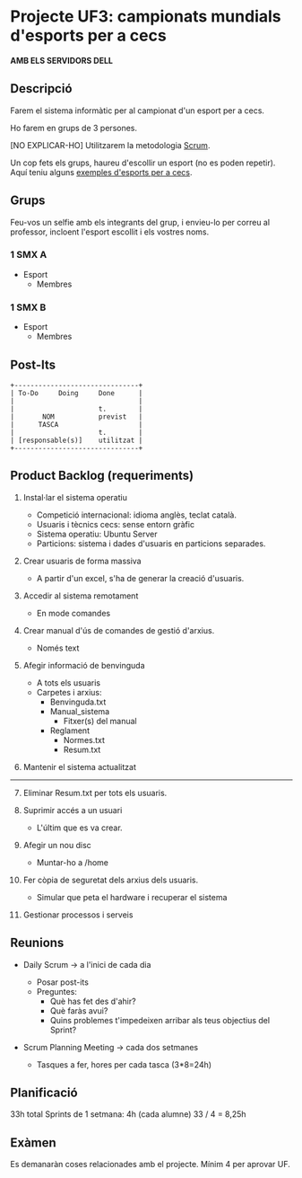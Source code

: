 Projecte UF3: campionats mundials d'esports per a cecs
==================================================

**AMB ELS SERVIDORS DELL**

Descripció
----------

Farem el sistema informàtic per al campionat d'un esport per a cecs.

Ho farem en grups de 3 persones.

[NO EXPLICAR-HO] Utilitzarem la metodologia [Scrum](https://ca.wikipedia.org/wiki/Scrum).

Un cop fets els grups, haureu d'escollir un esport (no es poden repetir). Aquí teniu alguns [exemples d'esports per a cecs](https://www.fcecs.cat/esports/).

Grups
-----

Feu-vos un selfie amb els integrants del grup, i envieu-lo per correu al professor, incloent l'esport escollit i els vostres noms.

### 1 SMX A
* Esport
  * Membres

### 1 SMX B
* Esport
  * Membres

Post-Its
--------

```
+-------------------------------+
| To-Do     Doing     Done      |
|                               |
|                     t.        |
|       NOM           previst   |
|      TASCA                    |
|                     t.        |
| [responsable(s)]    utilitzat |
+-------------------------------+
```

Product Backlog (requeriments)
---------------
1. Instal·lar el sistema operatiu
   - Competició internacional: idioma anglès, teclat català.
   - Usuaris i tècnics cecs: sense entorn gràfic
   - Sistema operatiu: Ubuntu Server
   - Particions: sistema i dades d'usuaris en particions separades.

2. Crear usuaris de forma massiva
   - A partir d'un excel, s'ha de generar la creació d'usuaris.

3. Accedir al sistema remotament
   - En mode comandes

4. Crear manual d'ús de comandes de gestió d'arxius.
   - Només text

5. Afegir informació de benvinguda
   - A tots els usuaris
   - Carpetes i arxius:
     - Benvinguda.txt
     - Manual_sistema
       - Fitxer(s) del manual
     - Reglament
       - Normes.txt
       - Resum.txt

6. Mantenir el sistema actualitzat


---

7. Eliminar Resum.txt per tots els usuaris.

8. Suprimir accés a un usuari
   - L'últim que es va crear.

8. Afegir un nou disc
   - Muntar-ho a /home

9. Fer còpia de seguretat dels arxius dels usuaris.
   - Simular que peta el hardware i recuperar el sistema

10. Gestionar processos i serveis



Reunions
--------
- Daily Scrum -> a l'inici de cada dia
  - Posar post-its
  - Preguntes:
    - Què has fet des d'ahir?
    - Què faràs avui?
    - Quins problemes t'impedeixen arribar als teus objectius del Sprint?


- Scrum Planning Meeting -> cada dos setmanes
   - Tasques a fer, hores per cada tasca (3*8=24h)


Planificació
------------
33h total
Sprints de 1 setmana: 4h (cada alumne)
33 / 4 = 8,25h


Exàmen
------
Es demanaràn coses relacionades amb el projecte. Mínim 4 per aprovar UF.